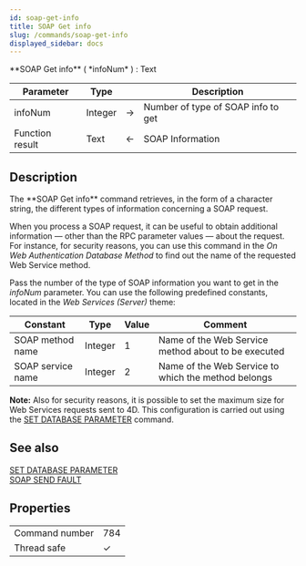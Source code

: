 ```yaml
---
id: soap-get-info
title: SOAP Get info
slug: /commands/soap-get-info
displayed_sidebar: docs
---
```


<!--REF #_command_.SOAP Get info.Syntax-->**SOAP Get info** ( *infoNum* ) : Text<!-- END REF-->
<!--REF #_command_.SOAP Get info.Params-->
| Parameter | Type |  | Description |
| --- | --- | --- | --- |
| infoNum | Integer | &#8594;  | Number of type of SOAP info to get |
| Function result | Text | &#8592; | SOAP Information |

<!-- END REF-->

## Description 

<!--REF #_command_.SOAP Get info.Summary-->The **SOAP Get info** command retrieves, in the form of a character string, the different types of information concerning a SOAP request.<!-- END REF--> 

When you process a SOAP request, it can be useful to obtain additional information — other than the RPC parameter values — about the request. For instance, for security reasons, you can use this command in the *On Web Authentication Database Method* to find out the name of the requested Web Service method. 

Pass the number of the type of SOAP information you want to get in the *infoNum* parameter. You can use the following predefined constants, located in the *Web Services (Server)* theme:

| Constant          | Type    | Value | Comment                                             |
| ----------------- | ------- | ----- | --------------------------------------------------- |
| SOAP method name  | Integer | 1     | Name of the Web Service method about to be executed |
| SOAP service name | Integer | 2     | Name of the Web Service to which the method belongs |

**Note:** Also for security reasons, it is possible to set the maximum size for Web Services requests sent to 4D. This configuration is carried out using the [SET DATABASE PARAMETER](set-database-parameter.md) command.

## See also 

[SET DATABASE PARAMETER](set-database-parameter.md)  
[SOAP SEND FAULT](soap-send-fault.md)  

## Properties

|  |  |
| --- | --- |
| Command number | 784 |
| Thread safe | &check; |


